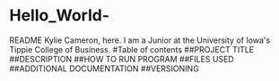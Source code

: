 # Hello_World-
README
Kylie Cameron, here. 
I am a Junior at the University of Iowa's Tippie College of Business. 
#Table of contents
##PROJECT TITLE
##DESCRIPTION
##HOW TO RUN PROGRAM
##FILES USED
##ADDITIONAL DOCUMENTATION
##VERSIONING
